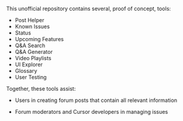 This unofficial repository contains several, proof of concept, tools:

 - Post Helper
 - Known Issues   
 - Status
 - Upcoming Features
 - Q&A Search
 - Q&A Generator
 - Video Playlists
 - UI Explorer
 - Glossary
 - User Testing  

Together, these tools assist:

- Users in creating forum posts that contain all relevant information  

- Forum moderators and Cursor developers in managing issues  
